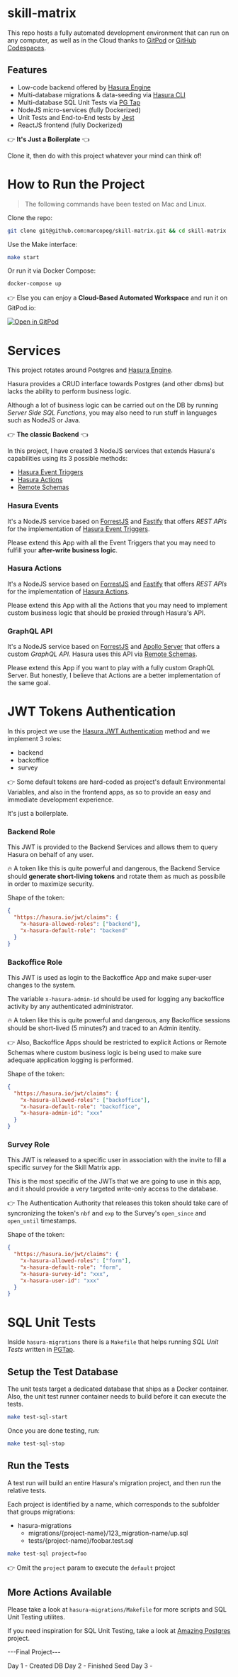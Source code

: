 # skill-matrix

This repo hosts a fully automated development environment that can run on any computer, as well as in the Cloud thanks to [GitPod](https://gitpod.io) or [GitHub Codespaces](https://github.com/features/codespaces).

## Features

- Low-code backend offered by [Hasura Engine](https://hasura.io)
- Multi-database migrations & data-seeding via [Hasura CLI]()
- Multi-database SQL Unit Tests via [PG Tap]()
- NodeJS micro-services (fully Dockerized)
- Unit Tests and End-to-End tests by [Jest]()
- ReactJS frontend (fully Dockerized)

👉 **It's Just a Boilerplate** 👈

Clone it, then do with this project whatever your mind can think of!

# How to Run the Project

> The following commands have been tested on Mac and Linux.

Clone the repo:

```bash
git clone git@github.com:marcopeg/skill-matrix.git && cd skill-matrix
```

Use the Make interface:

```bash
make start
```

Or run it via Docker Compose:

```bash
docker-compose up
```

👉 Else you can enjoy a **Cloud-Based Automated Workspace** and run it on GitPod.io:

[![Open in GitPod](https://gitpod.io/button/open-in-gitpod.svg)](https://gitpod.io#https://github.com/marcopeg/skill-matrix)

# Services

This project rotates around Postgres and [Hasura Engine][hasura].

Hasura provides a CRUD interface towards Postgres (and other dbms) but lacks the ability to perform business logic.

Although a lot of business logic can be carried out on the DB by running _Server Side SQL Functions_, you may also need to run stuff in languages such as NodeJS or Java.

👉 **The classic Backend** 👈

In this project, I have created 3 NodeJS services that extends Hasura's capabilities using its 3 possible methods:

- [Hasura Event Triggers](https://hasura.io/docs/latest/graphql/core/event-triggers/index/)
- [Hasura Actions](https://hasura.io/docs/latest/graphql/core/actions/index/)
- [Remote Schemas](https://hasura.io/docs/latest/graphql/core/remote-schemas/index/)

### Hasura Events

It's a NodeJS service based on [ForrestJS][forrestjs] and [Fastify][fastify] that offers _REST APIs_ for the implementation of [Hasura Event Triggers](https://hasura.io/docs/latest/graphql/core/event-triggers/index/).

Please extend this App with all the Event Triggers that you may need to fulfill your **after-write business logic**.

### Hasura Actions

It's a NodeJS service based on [ForrestJS][forrestjs] and [Fastify][fastify] that offers _REST APIs_ for the implementation of [Hasura Actions](https://hasura.io/docs/latest/graphql/core/actions/index/).

Please extend this App with all the Actions that you may need to implement custom business logic that should be proxied through Hasura's API.

### GraphQL API

It's a NodeJS service based on [ForrestJS][forrestjs] and [Apollo Server][apollo-server] that offers a custom _GraphQL API_. Hasura uses this API via [Remote Schemas](https://hasura.io/docs/latest/graphql/core/remote-schemas/index/).

Please extend this App if you want to play with a fully custom GraphQL Server. But honestly, I believe that Actions are a better implementation of the same goal.

# JWT Tokens Authentication

In this project we use the [Hasura JWT Authentication](https://hasura.io/docs/latest/graphql/core/auth/authentication/jwt/) method and we implement 3 roles:

- backend
- backoffice
- survey

👉 Some default tokens are hard-coded as project's default Environmental Variables, and also in the frontend apps, as so to provide an easy and immediate development experience.

It's just a boilerplate.

### Backend Role

This JWT is provided to the Backend Services and allows them to query Hasura on behalf of any user.

🔥 A token like this is quite powerful and dangerous, the Backend Service should **generate short-living tokens** and rotate them as much as possibile in order to maximize security.

Shape of the token:

```json
{
  "https://hasura.io/jwt/claims": {
    "x-hasura-allowed-roles": ["backend"],
    "x-hasura-default-role": "backend"
  }
}
```

### Backoffice Role

This JWT is used as login to the Backoffice App and make super-user changes to the system.

The variable `x-hasura-admin-id` should be used for logging any backoffice activity by any authenticated administrator.

🔥 A token like this is quite powerful and dangerous, any Backoffice sessions should be short-lived (5 minutes?) and traced to an Admin itentity.

👉 Also, Backoffice Apps should be restricted to explicit Actions or Remote Schemas where custom business logic is being used to make sure adequate application logging is performed.

Shape of the token:

```json
{
  "https://hasura.io/jwt/claims": {
    "x-hasura-allowed-roles": ["backoffice"],
    "x-hasura-default-role": "backoffice",
    "x-hasura-admin-id": "xxx"
  }
}
```

### Survey Role

This JWT is released to a specific user in association with the invite to fill a specific survey for the Skill Matrix app.

This is the most specific of the JWTs that we are going to use in this app, and it should provide a very targeted write-only access to the database.

👉 The Authentication Authority that releases this token should take care of syncronizing the token's `nbf` and `exp` to the Survey's `open_since` and `open_until` timestamps.

Shape of the token:

```json
{
  "https://hasura.io/jwt/claims": {
    "x-hasura-allowed-roles": ["form"],
    "x-hasura-default-role": "form",
    "x-hasura-survey-id": "xxx",
    "x-hasura-user-id": "xxx"
  }
}
```

# SQL Unit Tests

Inside `hasura-migrations` there is a `Makefile` that helps running _SQL Unit Tests_ written in [PGTap](https://pgtap.org/).

## Setup the Test Database

The unit tests target a dedicated database that ships as a Docker container. Also, the unit test runner container needs to build before it can execute the tests.

```bash
make test-sql-start
```

Once you are done testing, run:

```bash
make test-sql-stop
```

## Run the Tests

A test run will build an entire Hasura's migration project, and then run the relative tests.

Each project is identified by a name, which corresponds to the subfolder that groups migrations:

- hasura-migrations
  - migrations/{project-name}/123_migration-name/up.sql
  - tests/{project-name}/foobar.test.sql

```bash
make test-sql project=foo
```

👉 Omit the `project` param to execute the `default` project

## More Actions Available

Please take a look at `hasura-migrations/Makefile` for more scripts and SQL Unit Testing utilites.

If you need inspiration for SQL Unit Testing, take a look at [Amazing Postgres](https://github.com/marcopeg/amazing-postgresql) project.

[forrestjs]: https://forrestjs.github.io/
[fastify]: https://www.fastify.io/
[apollo-server]: https://www.apollographql.com/docs/apollo-server/getting-started/
[hasura]: https://hasura.io/

---Final Project---

Day 1 - Created DB
Day 2 - Finished Seed
Day 3 - 